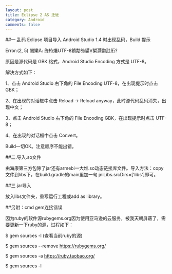 ```yaml
---
layout: post
title: Eclipse 2 AS 迁徙
category: Android
comments: false
---
```


##一.乱码
 Eclipse 项目导入 Android Studio 1.4 时出现乱码，Build 提示
 
Error:(2, 5) 閿欒: 缂栫爜UTF-8鐨勪笉鍙槧灏勫瓧绗?

原因是源代码是 GBK 格式，Android Studio Encoding 方式是 UTF-8。

解决方式如下：

1、点击 Android Studio 右下角的 File Encoding UTF-8，在出现提示时点击 GBK；

2、在出现的对话框中点击 Reload -> Reload anyway，此时源代码乱码消失，出现中文；

3、点击 Android Studio 右下角的 File Encoding GBK，在出现提示时点击 UTF-8；

4、在出现的对话框中点击 Convert。

Build一切OK。注意顺序不能出错。

##二.导入.so文件

由海康第三方包除了jar还有armebi一大堆.so动态链接库文件。导入方法：copy文件到libs下，在build.gradle的main里加一句
jniLibs.srcDirs=['libs']即可。

##三.jar导入

放入libs文件夹，重写运行工程或add as library。

##另附：cmd gem连接错误 

因为ruby的软件源rubygems.org因为使用亚马逊的云服务，被我天朝屏蔽了，需要更新一下ruby的源，过程如下：

$ gem sources -l (查看当前ruby的源)

$ gem sources --remove https://rubygems.org/

$ gem sources -a https://ruby.taobao.org/

$ gem sources -l
